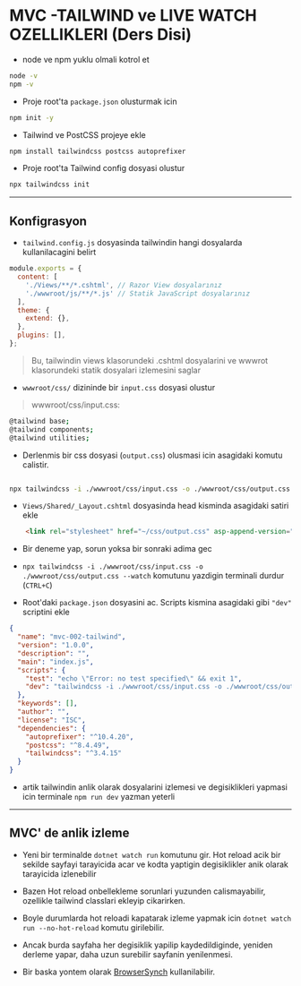 # MVC -TAILWIND ve LIVE WATCH OZELLIKLERI (Ders Disi)

- node ve npm yuklu olmali kotrol et

```bash
node -v
npm -v
```

- Proje root'ta `package.json` olusturmak icin

```bash
npm init -y
```

- Tailwind ve PostCSS projeye ekle

```bash
npm install tailwindcss postcss autoprefixer
```

- Proje root'ta Tailwind config dosyasi olustur

```bash
npx tailwindcss init
```

---

## Konfigrasyon

- `tailwind.config.js` dosyasinda tailwindin hangi dosyalarda kullanilacagini belirt

```js
module.exports = {
  content: [
    './Views/**/*.cshtml', // Razor View dosyalarınız
    './wwwroot/js/**/*.js' // Statik JavaScript dosyalarınız
  ],
  theme: {
    extend: {},
  },
  plugins: [],
};

```

> Bu, tailwindin views klasorundeki .cshtml dosyalarini ve wwwrot klasorundeki statik dosyalari izlemesini saglar

- `wwwroot/css/` dizininde bir `input.css` dosyasi olustur

>wwwroot/css/input.css:

```bash
@tailwind base;
@tailwind components;
@tailwind utilities;

```

- Derlenmis bir css dosyasi (`output.css`) olusmasi icin asagidaki komutu calistir.

```bash

npx tailwindcss -i ./wwwroot/css/input.css -o ./wwwroot/css/output.css --watch
```

- `Views/Shared/_Layout.cshtml` dosyasinda head kisminda asagidaki satiri ekle

```HTML
    <link rel="stylesheet" href="~/css/output.css" asp-append-version="true">
```

- Bir deneme yap, sorun yoksa bir sonraki adima gec

- `npx tailwindcss -i ./wwwroot/css/input.css -o ./wwwroot/css/output.css --watch` komutunu yazdigin terminali durdur (`CTRL+C`)

- Root'daki `package.json` dosyasini ac. Scripts kismina asagidaki gibi `"dev"` scriptini ekle

```json
{
  "name": "mvc-002-tailwind",
  "version": "1.0.0",
  "description": "",
  "main": "index.js",
  "scripts": {
    "test": "echo \"Error: no test specified\" && exit 1",
    "dev": "tailwindcss -i ./wwwroot/css/input.css -o ./wwwroot/css/output.css --watch"
  },
  "keywords": [],
  "author": "",
  "license": "ISC",
  "dependencies": {
    "autoprefixer": "^10.4.20",
    "postcss": "^8.4.49",
    "tailwindcss": "^3.4.15"
  }
}
```

- artik tailwindin anlik olarak dosyalarini izlemesi ve degisiklikleri yapmasi icin terminale `npm run dev` yazman yeterli

---

## MVC' de anlik izleme

- Yeni bir terminalde `dotnet watch run` komutunu gir. Hot reload acik bir sekilde sayfayi tarayicida acar ve kodta yaptigin degisiklikler anik olarak tarayicida izlenebilir

- Bazen Hot reload onbellekleme sorunlari yuzunden calismayabilir, ozellikle tailwind classlari ekleyip cikarirken.

- Boyle durumlarda hot reloadi kapatarak izleme yapmak icin `dotnet watch run --no-hot-reload` komutu girilebilir.

- Ancak burda sayfaha her degisiklik yapilip kaydedildiginde, yeniden derleme yapar, daha uzun surebilir sayfanin yenilenmesi.

- Bir baska yontem olarak [BrowserSynch](https://browsersync.io/) kullanilabilir.
